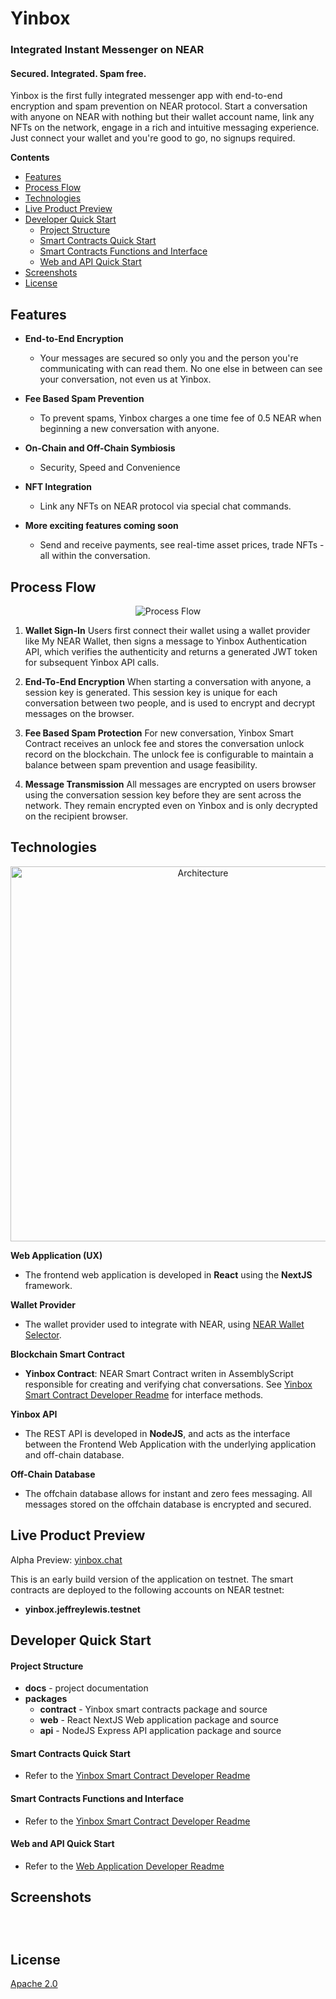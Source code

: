 # Yinbox

### Integrated Instant Messenger on NEAR
#### Secured. Integrated. Spam free.

Yinbox is the first fully integrated messenger app with end-to-end encryption and spam prevention on NEAR protocol. Start a conversation with anyone on NEAR with nothing but their wallet account name, link any NFTs on the network, engage in a rich and intuitive messaging experience. Just connect your wallet and you're good to go, no signups required.

**Contents**

- [Features](#features)
- [Process Flow](#process-flow)
- [Technologies](#technologies)
- [Live Product Preview](#live-product-preview)
- [Developer Quick Start](#developer-quick-start)
    - [Project Structure](#project-structure)
    - [Smart Contracts Quick Start](#smart-contracts-quick-start)
    - [Smart Contracts Functions and Interface](#smart-contracts-functions-and-interface)
    - [Web and API Quick Start](#web-and-api-quick-start)
- [Screenshots](#screenshots)
- [License](#license)

## Features

- **End-to-End Encryption**
    - Your messages are secured so only you and the person you're communicating with can read them. No one else in between can see your conversation, not even us at Yinbox.

- **Fee Based Spam Prevention**
    - To prevent spams, Yinbox charges a one time fee of 0.5 NEAR when beginning a new conversation with anyone.

- **On-Chain and Off-Chain Symbiosis**
    - Security, Speed and Convenience
    
- **NFT Integration**
    - Link any NFTs on NEAR protocol via special chat commands.

- **More exciting features coming soon**
    - Send and receive payments, see real-time asset prices, trade NFTs - all within the conversation.

## Process Flow

<p align="center">
    <img src="https://raw.githubusercontent.com/jnlewis/yinbox-app/main/docs/images/yinbox-flow.jpg" alt="Process Flow">
</p>

1. **Wallet Sign-In** Users first connect their wallet using a wallet provider like My NEAR Wallet, then signs a message to Yinbox Authentication API, which verifies the authenticity and returns a generated JWT token for subsequent Yinbox API calls.

2. **End-To-End Encryption** When starting a conversation with anyone, a session key is generated. This session key is unique for each conversation between two people, and is used to encrypt and decrypt messages on the browser.

3. **Fee Based Spam Protection** For new conversation, Yinbox Smart Contract receives an unlock fee and stores the conversation unlock record on the blockchain. The unlock fee is configurable to maintain a balance between spam prevention and usage feasibility.

4. **Message Transmission** All messages are encrypted on users browser using the conversation session key before they are sent across the network. They remain encrypted even on Yinbox and is only decrypted on the recipient browser.

## Technologies

<p align="center">
    <img width="600px" src="https://raw.githubusercontent.com/jnlewis/yinbox-app/main/docs/images/yinbox-architecture.jpg" alt="Architecture">
</p>

**Web Application (UX)**

- The frontend web application is developed in **React** using the **NextJS** framework.

**Wallet Provider**

- The wallet provider used to integrate with NEAR, using [NEAR Wallet Selector](https://github.com/near/wallet-selector).

**Blockchain Smart Contract**

- **Yinbox Contract**: NEAR Smart Contract writen in AssemblyScript responsible for creating and verifying chat conversations. See [Yinbox Smart Contract Developer Readme](https://github.com/jnlewis/yinbox-app/tree/main/packages/contract/near) for interface methods.

**Yinbox API**

- The REST API is developed in **NodeJS**, and acts as the interface between the Frontend Web Application with the underlying application and off-chain database. 

**Off-Chain Database**

- The offchain database allows for instant and zero fees messaging. All messages stored on the offchain database is encrypted and secured.

## Live Product Preview

Alpha Preview: [yinbox.chat](https://www.yinbox.chat)

This is an early build version of the application on testnet. The smart contracts are deployed to the following accounts on NEAR testnet:
- **yinbox.jeffreylewis.testnet**

## Developer Quick Start

#### Project Structure

- **docs** - project documentation
- **packages**
    - **contract** - Yinbox smart contracts package and source
    - **web** - React NextJS Web application package and source
    - **api** - NodeJS Express API application package and source

#### Smart Contracts Quick Start

- Refer to the [Yinbox Smart Contract Developer Readme](https://github.com/jnlewis/yinbox-app/tree/main/packages/contract/near)

#### Smart Contracts Functions and Interface

- Refer to the [Yinbox Smart Contract Developer Readme](https://github.com/jnlewis/yinbox-app/tree/main/packages/contract/near)

#### Web and API Quick Start

- Refer to the [Web Application Developer Readme](https://github.com/jnlewis/yinbox-app/tree/main/packages/web/README.md)


## Screenshots

<p align="center">
    <img src="https://raw.githubusercontent.com/jnlewis/yinbox-app/main/docs/screenshots/screenshot-chat.png" alt="">
</p>
<p align="center">
    <img src="https://raw.githubusercontent.com/jnlewis/yinbox-app/main/docs/screenshots/screenshot-landing-1.png" alt="">
</p>
<p align="center">
    <img src="https://raw.githubusercontent.com/jnlewis/yinbox-app/main/docs/screenshots/screenshot-landing-2.png" alt="">
</p>

## License

[Apache 2.0](https://github.com/jnlewis/yinbox-app/blob/main/LICENSE)
